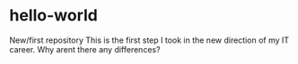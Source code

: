 # hello-world
New/first repository
This is the first step I took in the new direction of my IT career.
Why arent there any differences?
